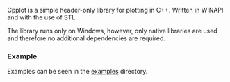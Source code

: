Cpplot is a simple header-only library for plotting in C++. Written in WINAPI and with the use of STL.

The library runs only on Windows, however, only native libraries are used and therefore no additional
dependencies are required.

### Example
Examples can be seen in the [examples](https://github.com/ragoragino/cpplot/tree/master/examples) directory.
